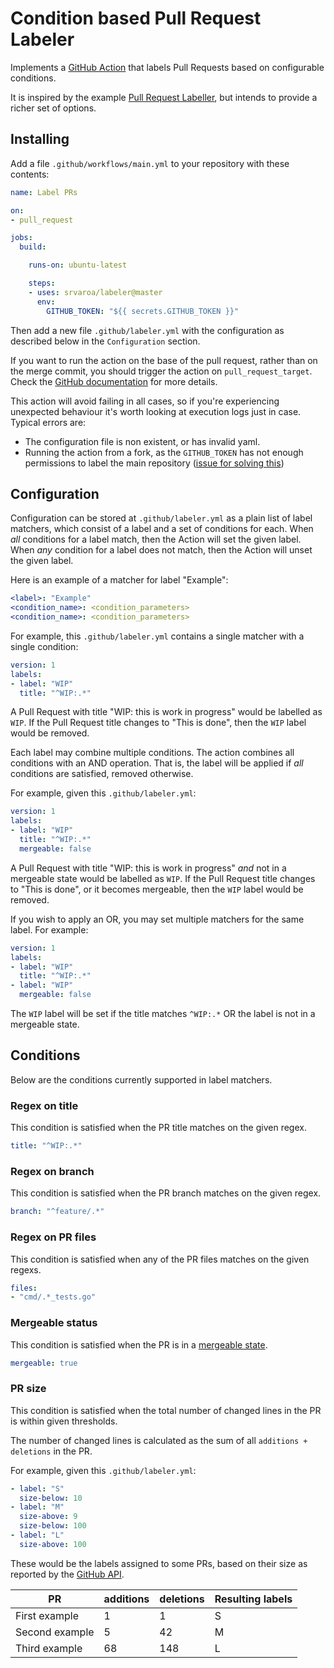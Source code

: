 # Condition based Pull Request Labeler

Implements a [GitHub
Action](https://help.github.com/en/categories/automating-your-workflow-with-github-actions)
that labels Pull Requests based on configurable conditions.

It is inspired by the example [Pull Request
Labeller](https://github.com/actions/labeler), but intends to provide a
richer set of options.

## Installing

Add a file `.github/workflows/main.yml` to your repository with these
contents:

```yaml
name: Label PRs

on:
- pull_request

jobs:
  build:

    runs-on: ubuntu-latest

    steps:
    - uses: srvaroa/labeler@master
      env:
        GITHUB_TOKEN: "${{ secrets.GITHUB_TOKEN }}"
```

Then add a new file `.github/labeler.yml` with the configuration as
described below in the `Configuration` section.

If you want to run the action on the base of the pull request, rather
than on the merge commit, you should trigger the action on
`pull_request_target`.  Check the [GitHub
documentation](https://docs.github.com/en/actions/reference/events-that-trigger-workflows#pull_request_target)
for more details.

This action will avoid failing in all cases, so if you're experiencing
unexpected behaviour it's worth looking at execution logs just in case.
Typical errors are:

* The configuration file is non existent, or has invalid yaml.
* Running the action from a fork, as the `GITHUB_TOKEN` has not enough
  permissions to label the main repository ([issue for
  solving this](https://github.com/srvaroa/labeler/issues/3))

## Configuration

Configuration can be stored at `.github/labeler.yml` as a plain list of
label matchers, which consist of a label and a set of conditions for
each.  When *all* conditions for a label match, then the Action will set
the given label.  When *any* condition for a label does not match, then
the Action will unset the given label.

Here is an example of a matcher for label "Example":

```yaml
<label>: "Example"
<condition_name>: <condition_parameters>
<condition_name>: <condition_parameters>
```

For example, this `.github/labeler.yml` contains a single matcher with
a single condition:

```yaml
version: 1
labels:
- label: "WIP"
  title: "^WIP:.*"
```

A Pull Request with title "WIP: this is work in progress" would be labelled as
`WIP`.  If the Pull Request title changes to "This is done", then the `WIP`
label would be removed.

Each label may combine multiple conditions.  The action combines all
conditions with an AND operation.  That is, the label will be applied if
*all* conditions are satisfied, removed otherwise.

For example, given this `.github/labeler.yml`:

```yaml
version: 1
labels:
- label: "WIP"
  title: "^WIP:.*"
  mergeable: false
```

A Pull Request with title "WIP: this is work in progress" *and* not in a
mergeable state would be labelled as `WIP`.  If the Pull Request title changes
to "This is done", or it becomes mergeable, then the `WIP` label would be
removed.

If you wish to apply an OR, you may set multiple matchers for the same
label. For example:

```yaml
version: 1
labels:
- label: "WIP"
  title: "^WIP:.*"
- label: "WIP"
  mergeable: false
```

The `WIP` label will be set if the title matches `^WIP:.*` OR the label
is not in a mergeable state.

## Conditions

Below are the conditions currently supported in label matchers.

### Regex on title

This condition is satisfied when the PR title matches on the given regex.

```yaml
title: "^WIP:.*"
```

### Regex on branch

This condition is satisfied when the PR branch matches on the given regex.

```yaml
branch: "^feature/.*"
```

### Regex on PR files

This condition is satisfied when any of the PR files matches on the given regexs.

```yaml
files: 
- "cmd/.*_tests.go"
```

### Mergeable status

This condition is satisfied when the PR is in a [mergeable state](https://developer.github.com/v3/pulls/#response-1).

```yaml
mergeable: true
```

### PR size

This condition is satisfied when the total number of changed lines in
the PR is within given thresholds.

The number of changed lines is calculated as the sum of all `additions +
deletions` in the PR.

For example, given this `.github/labeler.yml`:

```yaml
- label: "S"
  size-below: 10
- label: "M"
  size-above: 9
  size-below: 100
- label: "L"
  size-above: 100
```

These would be the labels assigned to some PRs, based on their size as
reported by the [GitHub API](https://developer.github.com/v3/pulls).

|PR|additions|deletions|Resulting labels|
|---|---|---|---|
|First example|1|1|S|
|Second example|5|42|M|
|Third example|68|148|L|
